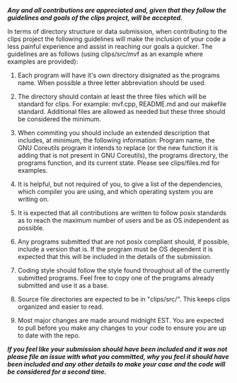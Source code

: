 ***Any and all contributions are appreciated and, given that they follow the guidelines and goals of the clips project, will be accepted.***

In terms of directory structure or data submission, when contributing to the clips project the following guidelines will make the inclusion of your code a less painful experience and assist in reaching our goals a quicker.  The guidelines are as follows (using clips/src/mvf as an example where examples are provided):

1. Each program will have it's own directory disignated as the programs name.  When possible a three letter abbreviation should be used.

2. The directory should contain at least the three files which will be standard for clips.  For example: mvf.cpp, README.md and our makefile standard. Additional files are allowed as needed but these three should be considered the minimum.

3. When commiting you should include an extended description that includes, at minimum, the following information: 
Program name, the GNU Coreutils program it intends to replace (or the new function it is adding that is not present in GNU Coreutils), the programs directory, the programs function, and its current state.  Please see clips/files.md for examples.

4. It is helpful, but not required of you, to give a list of the dependencies, which compiler you are using, and which operating system you are writing on.

5. It is expected that all contributions are written to follow posix standards as to reach the maximum number of users and be as OS independent as possible.

6. Any programs submitted that are not posix compliant should, if possible, include a version that is.  If the program must be OS dependent it is expected that this will be included in the details of the submission.

7. Coding style should follow the style found throughout all of the currently submitted programs.  Feel free to copy one of the programs already submitted and use it as a base.

8. Source file directories are expected to be in "clips/src/".  This keeps clips organized and easier to read.

9. Most major changes are made around midnight EST.  You are expected to pull before you make any changes to your code to ensure you are up to date with the repo.

***If you feel like your submission should have been included and it was not please file an issue with what you committed, why you feel it should have been included and any other details to make your case and the code will be considered for a second time.***
